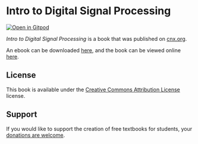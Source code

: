 # Intro to Digital Signal Processing

[![Open in Gitpod](https://gitpod.io/button/open-in-gitpod.svg)](https://gitpod.io/from-referrer/)

_Intro to Digital Signal Processing_ is a book that was published on [cnx.org](https://cnx.org/).

An ebook can be downloaded [here](https://github.com/cnx-user-books/cnxbook-intro-to-digital-signal-processing/releases/latest), and the book can be viewed online [here](https://github.com/cnx-user-books/cnxbook-intro-to-digital-signal-processing/releases/latest).

## License
This book is available under the [Creative Commons Attribution License](./LICENSE) license.

## Support
If you would like to support the creation of free textbooks for students, your [donations are welcome](https://riceconnect.rice.edu/donation/support-openstax-banner).
